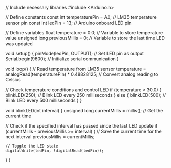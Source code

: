 // Include necessary libraries
#include <Arduino.h>

// Define constants
const int temperaturePin = A0;   // LM35 temperature sensor pin
const int ledPin = 13;           // Arduino onboard LED pin

// Define variables
float temperature = 0.0;         // Variable to store temperature value
unsigned long previousMillis = 0; // Variable to store the last time LED was updated

void setup() {
  pinMode(ledPin, OUTPUT);       // Set LED pin as output
  Serial.begin(9600);            // Initialize serial communication
}

void loop() {
  // Read temperature from LM35 sensor
  temperature = analogRead(temperaturePin) * 0.48828125; // Convert analog reading to Celsius

  // Check temperature conditions and control LED
  if (temperature < 30.0) {
    blinkLED(250); // Blink LED every 250 milliseconds
  } else {
    blinkLED(500); // Blink LED every 500 milliseconds
  }
}

void blinkLED(int interval) {
  unsigned long currentMillis = millis(); // Get the current time

  // Check if the specified interval has passed since the last LED update
  if (currentMillis - previousMillis >= interval) {
    // Save the current time for the next interval
    previousMillis = currentMillis;

    // Toggle the LED state
    digitalWrite(ledPin, !digitalRead(ledPin));
  }
}
